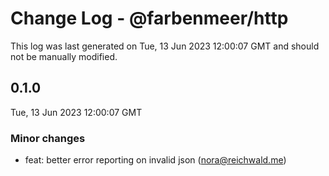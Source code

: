 # Change Log - @farbenmeer/http

This log was last generated on Tue, 13 Jun 2023 12:00:07 GMT and should not be manually modified.

<!-- Start content -->

## 0.1.0

Tue, 13 Jun 2023 12:00:07 GMT

### Minor changes

- feat: better error reporting on invalid json (nora@reichwald.me)
